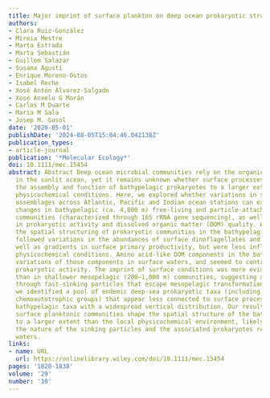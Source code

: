 ```yaml
---
title: Major imprint of surface plankton on deep ocean prokaryotic structure and activity
authors:
- Clara Ruiz‐González
- Mireia Mestre
- Marta Estrada
- Marta Sebastián
- Guillem Salazar
- Susana Agustí
- Enrique Moreno‐Ostos
- Isabel Reche
- Xosé Antón Álvarez‐Salgado
- Xosé Anxelu G Morán
- Carlos M Duarte
- Maria M Sala
- Josep M. Gasol
date: '2020-05-01'
publishDate: '2024-08-05T15:04:46.042138Z'
publication_types:
- article-journal
publication: '*Molecular Ecology*'
doi: 10.1111/mec.15454
abstract: Abstract Deep ocean microbial communities rely on the organic carbon produced
  in the sunlit ocean, yet it remains unknown whether surface processes determine
  the assembly and function of bathypelagic prokaryotes to a larger extent than deep‐sea
  physicochemical conditions. Here, we explored whether variations in surface phytoplankton
  assemblages across Atlantic, Pacific and Indian ocean stations can explain structural
  changes in bathypelagic (ca. 4,000 m) free‐living and particle‐attached prokaryotic
  communities (characterized through 16S rRNA gene sequencing), as well as changes
  in prokaryotic activity and dissolved organic matter (DOM) quality. We show that
  the spatial structuring of prokaryotic communities in the bathypelagic strongly
  followed variations in the abundances of surface dinoflagellates and ciliates, as
  well as gradients in surface primary productivity, but were less influenced by bathypelagic
  physicochemical conditions. Amino acid‐like DOM components in the bathypelagic reflected
  variations of those components in surface waters, and seemed to control bathypelagic
  prokaryotic activity. The imprint of surface conditions was more evident in bathypelagic
  than in shallower mesopelagic (200–1,000 m) communities, suggesting a direct connectivity
  through fast‐sinking particles that escape mesopelagic transformations. Finally,
  we identified a pool of endemic deep‐sea prokaryotic taxa (including potentially
  chemoautotrophic groups) that appear less connected to surface processes than those
  bathypelagic taxa with a widespread vertical distribution. Our results suggest that
  surface planktonic communities shape the spatial structure of the bathypelagic microbiome
  to a larger extent than the local physicochemical environment, likely through determining
  the nature of the sinking particles and the associated prokaryotes reaching bathypelagic
  waters.
links:
- name: URL
  url: https://onlinelibrary.wiley.com/doi/10.1111/mec.15454
pages: '1820-1838'
volume: '29'
number: '10'
---
```

